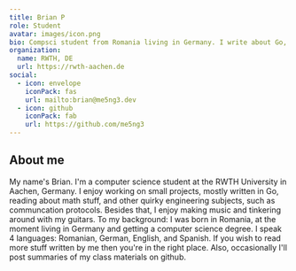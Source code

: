 ```yaml
---
title: Brian P
role: Student
avatar: images/icon.png
bio: Compsci student from Romania living in Germany. I write about Go, math, and random stuff.
organization:
  name: RWTH, DE
  url: https://rwth-aachen.de
social:
  - icon: envelope
    iconPack: fas
    url: mailto:brian@me5ng3.dev
  - icon: github
    iconPack: fab
    url: https://github.com/me5ng3
---
```


## About me

My name's Brian. I'm a computer science student at the RWTH University in Aachen, Germany. I enjoy working on small projects, mostly written in Go, reading about math stuff, and other quirky engineering subjects, such as communcation protocols. Besides that, I enjoy making music and tinkering around with my guitars. To my background: I was born in Romania, at the moment living in Germany and getting a computer science degree. I speak 4 languages: Romanian, German, English, and Spanish. If you wish to read more stuff written by me then you're in the right place. Also, occasionally I'll post summaries of my class materials on github.